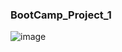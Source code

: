 ### BootCamp_Project_1

![image](https://github.com/Dusko2779/BootCamp_project_1/assets/134830906/bf67e5d8-f7dd-4e65-a277-8253f03ac43d)
